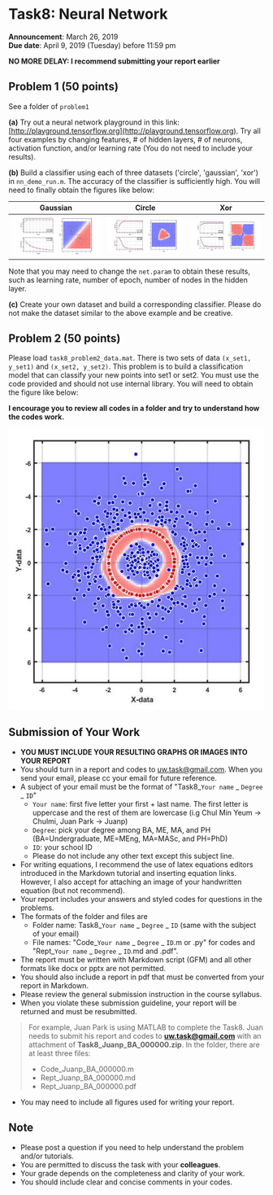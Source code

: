 # Task8: Neural Network

**Announcement**: March 26, 2019    
**Due date**: April 9, 2019 (Tuesday) before 11:59 pm      

**NO MORE DELAY: I recommend submitting your report earlier**   
    
## Problem 1 (50 points)
See a folder of `problem1`

**(a)** Try out a neural network playground in this link: [http://playground.tensorflow.org](http://playground.tensorflow.org). Try all four examples by changing features, # of hidden layers, # of neurons, activation function, and/or learning rate (You do not need to include your results). 

**(b)** Build a classifier using each of three datasets ('circle', 'gaussian', 'xor') in `nn_demo_run.m`. The accuracy of the classifier is sufficiently high. You will need to finally obtain the figures like below: 

|Gaussian|Circle|Xor|
|:----:|:-----:|:----:|
|![](gaussian.jpg)|![](circle.jpg)|![](xor.jpg)|

Note that you may need to change the `net.param` to obtain these results, such as learning rate, number of epoch, number of nodes in the hidden layer. 

**(c)** Create your own dataset and build a corresponding classifier. Please do not make the dataset similar to the above example and be creative. 

## Problem 2 (50 points)
Please load `task8_problem2_data.mat`. There is two sets of data `(x_set1, y_set1)` and `(x_set2, y_set2)`. This problem is to build a classification model that can classify your new points into set1 or set2. You must use the code provided and should not use internal library. You will need to obtain the figure like below:


**I encourage you to review all codes in a folder and try to understand how the codes work.**

![](problem2.jpg)

## Submission of Your Work
* **YOU MUST INCLUDE YOUR RESULTING GRAPHS OR IMAGES INTO YOUR REPORT**
* You should turn in a report and codes to uw.task@gmail.com. When you send your email, please cc your email for future reference.  
* A subject of your email must be the format of "Task8_`Your name` _ `Degree` _ `ID`"
	* `Your name`: first five letter your first + last name. The first letter is uppercase and the rest of them are lowercase (i.g Chul Min Yeum -> Chulmi, Juan Park -> Juanp)   
	* `Degree`: pick your degree among BA, ME, MA, and PH (BA=Undergraduate, ME=MEng, MA=MASc, and PH=PhD)  
	* `ID`: your school ID
	* Please do not include any other text except this subject line.    
* For writing equations, I recommend the use of latex equations editors introduced in the Markdown tutorial and inserting equation links. However, I also accept for attaching an image of your handwritten equation (but not recommend). 
* Your report includes your answers and styled codes for questions in the problems.
* The formats of the folder and files are 
	* Folder name: Task8_`Your name` _ `Degree` _ `ID` (same with the subject of your email)  
	* File names: "Code_`Your name` _ `Degree` _ `ID`.m or .py" for codes and "Rept_`Your name` _ `Degree` _ `ID`.md and .pdf".   
* The report must be written with Markdown script (GFM) and all other formats like docx or pptx are not permitted. 
* You should also include a report in pdf that must be converted from your report in Markdown.
* Please review the general submission instruction in the course syllabus. 
* When you violate these submission guideline, your report will be returned and must be resubmitted. 
> For example, Juan Park is using MATLAB to complete the Task8. Juan needs to submit his report and codes to **uw.task@gmail.com** with an attachment of **Task8_Juanp_BA_000000.zip**. In the folder, there are at least three files: 
> * Code_Juanp_BA_000000.m
> * Rept_Juanp_BA_000000.md
> * Rept_Juanp_BA_000000.pdf
* You may need to include all figures used for writing your report. 

## Note
* Please post a question if you need to help understand the problem and/or tutorials. 
* You are permitted to discuss the task with your **colleagues**.   
* Your grade depends on the completeness and clarity of your work.  
* You should include clear and concise comments in your codes.  